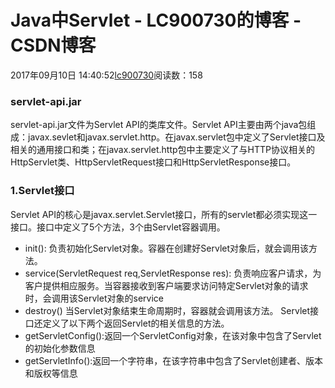 # Java中Servlet - LC900730的博客 - CSDN博客
2017年09月10日 14:40:52[lc900730](https://me.csdn.net/LC900730)阅读数：158
### servlet-api.jar
servlet-api.jar文件为Servlet API的类库文件。Servlet API主要由两个java包组成：javax.sevlet和javax.servlet.http。在javax.servlet包中定义了Servlet接口及相关的通用接口和类；在javax.servlet.http包中主要定义了与HTTP协议相关的HttpServlet类、HttpServletRequest接口和HttpServletResponse接口。 
### 1.Servlet接口
Servlet API的核心是javax.servlet.Servlet接口，所有的servlet都必须实现这一接口。接口中定义了5个方法，3个由Servlet容器调用。 
- init(): 
负责初始化Servlet对象。容器在创建好Servlet对象后，就会调用该方法。
- service(ServletRequest req,ServletResponse res): 
负责响应客户请求，为客户提供相应服务。当容器接收到客户端要求访问特定Servlet对象的请求时，会调用该Servlet对象的service 
- destroy() 
当Servlet对象结束生命周期时，容器就会调用该方法。
Servlet接口还定义了以下两个返回Servlet的相关信息的方法。 
- getServletConfig():返回一个ServletConfig对象，在该对象中包含了Servlet的初始化参数信息
- getServletInfo():返回一个字符串，在该字符串中包含了Servlet创建者、版本和版权等信息
